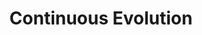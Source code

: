 ---
title: "Continuous Evolution"
description: "Continuous Evolution is an open-source tool witch update all your dependencies every week with (merge | pull)-request"
menu: 
    main:
        parent: Showcase
        weight: 28
redirect: https://continuousevolution.gitlab.io/continuous-evolution/
tags:
  - demo
  - continuous
card: 
  icon: /images/ce.png
  
---